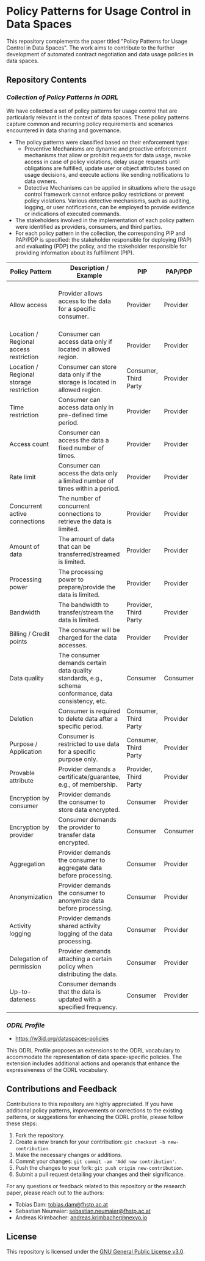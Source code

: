 # Policy Patterns for Usage Control in Data Spaces

This repository complements the paper titled "Policy Patterns for Usage Control in Data Spaces". The work aims to contribute to the further development of automated contract negotiation and data usage policies in data spaces. 

## Repository Contents
### *Collection of Policy Patterns in ODRL*
We have collected a set of policy patterns for usage control that are particularly relevant in the context of data spaces. These policy patterns capture common and recurring policy requirements and scenarios encountered in data sharing and governance.

* The policy patterns were classified based on their enforcement type:
   * Preventive Mechanisms are dynamic and proactive enforcement mechanisms that allow or prohibit requests for data usage, revoke access in case of policy violations, delay usage requests until obligations are fulfilled, update user or object attributes based on usage decisions, and execute actions like sending notifications to data owners.
   * Detective Mechanisms can be applied in situations where the usage control framework cannot enforce policy restrictions or prevent policy violations. Various detective mechanisms, such as auditing, logging, or user notifications, can be employed to provide evidence or indications of executed commands.
* The stakeholders involved in the implementation of each policy pattern were identified as providers, consumers, and third parties.
* For each policy pattern in the collection, the corresponding PIP and PAP/PDP is specified: the stakeholder responsible for deploying (PAP) and evaluating (PDP) the policy, and the stakeholder responsible for providing information about its fulfillment (PIP).


| Policy Pattern               | Description / Example                                             | PIP                   | PAP/PDP  | Enforcement | ODRL File                                           |
|---------------------------|-------------------------------------------------------|-----------------|-------------|--------------|------------------------------------------------------|
| Allow access              | Provider allows access to the data for a specific consumer. | Provider        | Provider    | Preventive   | [access-specific-consumer1.ttl](example-policies/access-specific-consumer1.ttl)  [access-specific-consumer2.ttl](example-policies/access-specific-consumer2.ttl)                |
| Location / Regional access restriction | Consumer can access data only if located in allowed region. | Provider        | Provider    | Detective    | [regional-access-restriction.ttl](example-policies/regional-access-restriction.ttl) |
| Location / Regional storage restriction | Consumer can store data only if the storage is located in allowed region. | Consumer, Third Party | Provider    | Detective    | [regional-storage-restriction.ttl](example-policies/regional-storage-restriction.ttl) |
| Time restriction          | Consumer can access data only in pre-defined time period. | Provider        | Provider    | Preventive   | [time-restriction.ttl](example-policies/time-restriction.ttl)                                        |
| Access count               | Consumer can access the data a fixed number of times. | Provider        | Provider    | Preventive   | [access-count-restriction.ttl](example-policies/access-count-restriction.ttl)                  |
| Rate limit                 | Consumer can access the data only a limited number of times within a period. | Provider        | Provider    | Preventive   | [rate-limiting.ttl](example-policies/rate-limiting.ttl)                                        |
| Concurrent active connections | The number of concurrent connections to retrieve the data is limited. | Provider        | Provider    | Preventive   | [concurrent-active-connections.ttl](example-policies/concurrent-active-connections.ttl)                                        |
| Amount of data             | The amount of data that can be transferred/streamed is limited. | Provider        | Provider    | Preventive   | [amount-of-data.ttl](example-policies/amount-of-data.ttl)                                    |
| Processing power           | The processing power to prepare/provide the data is limited. | Provider        | Provider    | Preventive   | [processing-power.ttl](example-policies/processing-power.ttl)                     |
| Bandwidth                  | The bandwidth to transfer/stream the data is limited. | Provider, Third Party | Provider    | Preventive   | [bandwidth.ttl](example-policies/bandwidth.ttl)             |
| Billing / Credit points    | The consumer will be charged for the data accesses. | Provider        | Provider    | Preventive   | [billing.ttl](example-policies/billing.ttl)                  |
| Data quality               | The consumer demands certain data quality standards, e.g., schema conformance, data consistency, etc. | Consumer        | Consumer    | Detective    | [data-quality.ttl](example-policies/data-quality.ttl)                                                    |
| Deletion                   | Consumer is required to delete data after a specific period. | Consumer, Third Party | Provider    | Detective    | [deletion-requirement.ttl](example-policies/deletion-requirement.ttl)                       |
| Purpose / Application      | Consumer is restricted to use data for a specific purpose only. | Consumer, Third Party | Provider    | Detective    | [purpose.ttl](example-policies/purpose.ttl)                                        |
| Provable attribute         | Provider demands a certificate/guarantee, e.g., of membership. | Provider, Third Party | Provider    | Preventive   | [provable-attributes.ttl](example-policies/provable-attributes.ttl)                      |
| Encryption by consumer     | Provider demands the consumer to store data encrypted. | Consumer        | Provider    | Detective    | [encryption-by-consumer.ttl](example-policies/encryption-by-consumer.ttl)                      |
| Encryption by provider     | Consumer demands the provider to transfer data encrypted. | Consumer        | Consumer    | Preventive   | [encryption-by-provider.ttl](example-policies/encryption-by-provider.ttl)                                                    |
| Aggregation                | Provider demands the consumer to aggregate data before processing. | Consumer        | Provider    | Detective    | [aggregation.ttl](example-policies/aggregation.ttl)                                      |
| Anonymization              | Provider demands the consumer to anonymize data before processing. | Consumer        | Provider    | Detective    | [anonymization.ttl](example-policies/anonymization.ttl)                       |
| Activity logging           | Provider demands shared activity logging of the data processing. | Consumer        | Provider    | Detective    | [activity-logging.ttl](example-policies/activity-logging.ttl)                       |
| Delegation of permission   | Provider demands attaching a certain policy when distributing the data. | Consumer        | Provider    | Detective    | [delegation.ttl](example-policies/delegation.ttl)                  |
| Up-to-dateness             | Consumer demands that the data is updated with a specified frequency. | Consumer        | Provider    | Detective    |                  [up-to-dateness.ttl](example-policies/up-to-dateness.ttl)                    |

### *ODRL Profile*
* https://w3id.org/dataspaces-policies

This ODRL Profile proposes an extensions to the ODRL vocabulary to accommodate the representation of data space-specific policies. The extension includes additional actions and operands that enhance the expressiveness of the ODRL vocabulary.

## Contributions and Feedback
Contributions to this repository are highly appreciated. If you have additional policy patterns, improvements or corrections to the existing patterns, or suggestions for enhancing the ODRL profile, please follow these steps:

1. Fork the repository.
2. Create a new branch for your contribution: `git checkout -b new-contribution`.
3. Make the necessary changes or additions.
4. Commit your changes: `git commit -am 'Add new contribution'`.
5. Push the changes to your fork: `git push origin new-contribution`.
6. Submit a pull request detailing your changes and their significance.

For any questions or feedback related to this repository or the research paper, please reach out to the authors:

* Tobias Dam: tobias.dam@fhstp.ac.at
* Sebastian Neumaier: sebastian.neumaier@fhstp.ac.at
* Andreas Krimbacher: andreas.krimbacher@nexyo.io

## License
This repository is licensed under the [GNU General Public License v3.0](LICENSE).

